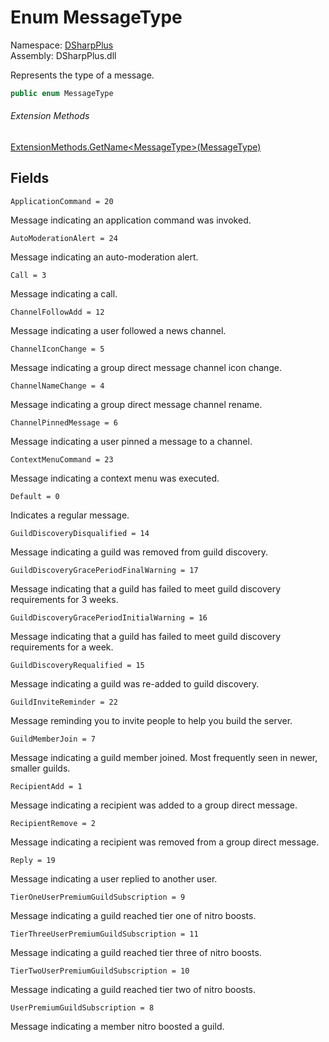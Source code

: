 # Enum MessageType

Namespace: [DSharpPlus](DSharpPlus.md)  
Assembly: DSharpPlus.dll

Represents the type of a message.

```csharp
public enum MessageType
```

###### Extension Methods

[ExtensionMethods.GetName<MessageType\>\(MessageType\)](DSharpPlus.SlashCommands.ExtensionMethods.md\#DSharpPlus\_SlashCommands\_ExtensionMethods\_GetName\_\_1\_\_\_0\_)

## Fields

`ApplicationCommand = 20` 

Message indicating an application command was invoked.

`AutoModerationAlert = 24` 

Message indicating an auto-moderation alert.

`Call = 3` 

Message indicating a call.

`ChannelFollowAdd = 12` 

Message indicating a user followed a news channel.

`ChannelIconChange = 5` 

Message indicating a group direct message channel icon change.

`ChannelNameChange = 4` 

Message indicating a group direct message channel rename.

`ChannelPinnedMessage = 6` 

Message indicating a user pinned a message to a channel.

`ContextMenuCommand = 23` 

Message indicating a context menu was executed.

`Default = 0` 

Indicates a regular message.

`GuildDiscoveryDisqualified = 14` 

Message indicating a guild was removed from guild discovery.

`GuildDiscoveryGracePeriodFinalWarning = 17` 

Message indicating that a guild has failed to meet guild discovery requirements for 3 weeks.

`GuildDiscoveryGracePeriodInitialWarning = 16` 

Message indicating that a guild has failed to meet guild discovery requirements for a week.

`GuildDiscoveryRequalified = 15` 

Message indicating a guild was re-added to guild discovery.

`GuildInviteReminder = 22` 

Message reminding you to invite people to help you build the server.

`GuildMemberJoin = 7` 

Message indicating a guild member joined. Most frequently seen in newer, smaller guilds.

`RecipientAdd = 1` 

Message indicating a recipient was added to a group direct message.

`RecipientRemove = 2` 

Message indicating a recipient was removed from a group direct message.

`Reply = 19` 

Message indicating a user replied to another user.

`TierOneUserPremiumGuildSubscription = 9` 

Message indicating a guild reached tier one of nitro boosts.

`TierThreeUserPremiumGuildSubscription = 11` 

Message indicating a guild reached tier three of nitro boosts.

`TierTwoUserPremiumGuildSubscription = 10` 

Message indicating a guild reached tier two of nitro boosts.

`UserPremiumGuildSubscription = 8` 

Message indicating a member nitro boosted a guild.

